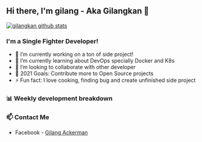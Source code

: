 ## Hi there, I'm gilang - Aka Gilangkan 👋

[![gilangkan github stats](https://github-readme-stats.vercel.app/api?username=gilangkan)](https://github.com/gilangkan/gilangkan)

### I'm a Single Fighter Developer!
- 🔭 I’m currently working on a ton of side project!
- 🌱 I’m currently learning about DevOps specially Docker and K8s
- 👯 I’m looking to collaborate with other developer
- 🥅 2021 Goals: Contribute more to Open Source projects
- ⚡ Fun fact: I love cooking, finding bug and create unfinished side project 

### 📊 Weekly development breakdown

<!--START_SECTION:waka-->
<!--END_SECTION:waka-->

### 📫 Contact Me
- Facebook - [Gilang Ackerman](https://www.facebook.com/iputra.py)
